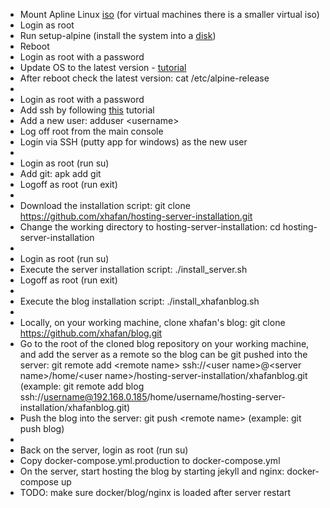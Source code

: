 * Mount Apline Linux [iso](https://alpinelinux.org/downloads) (for virtual machines there is a smaller virtual iso)
* Login as root
* Run setup-alpine (install the system into a [disk](https://wiki.alpinelinux.org/wiki/Install_to_disk))
* Reboot
* Login as root with a password
* Update OS to the latest version - [tutorial](https://wiki.alpinelinux.org/wiki/Upgrading_Alpine#Upgrading_to_latest_release)
* After reboot check the latest version: cat /etc/alpine-release
* 
* Login as root with a password
* Add ssh by following [this](https://wiki.alpinelinux.org/wiki/Setting_up_a_ssh-server) tutorial
* Add a new user: adduser <username\>
* Log off root from the main console  
* Login via SSH (putty app for windows) as the new user    
* 
* Login as root (run su)
* Add git: apk add git
* Logoff as root (run exit)
* 
* Download the installation script: git clone https://github.com/xhafan/hosting-server-installation.git
* Change the working directory to hosting-server-installation: cd hosting-server-installation
* 
* Login as root (run su)
* Execute the server installation script: ./install_server.sh
* Logoff as root (run exit)
* 
* Execute the blog installation script: ./install_xhafanblog.sh
* 
* Locally, on your working machine, clone xhafan's blog: git clone https://github.com/xhafan/blog.git
* Go to the root of the cloned blog repository on your working machine, and add the server as a remote so the blog can be git pushed into the server: git remote add <remote name\> ssh://<user name\>@<server name\>/home/<user name\>/hosting-server-installation/xhafanblog.git (example: git remote add blog ssh://username@192.168.0.185/home/username/hosting-server-installation/xhafanblog.git) 
* Push the blog into the server: git push <remote name\> (example: git push blog)
* 
* Back on the server, login as root (run su)
* Copy docker-compose.yml.production to docker-compose.yml
* On the server, start hosting the blog by starting jekyll and nginx: docker-compose up
* TODO: make sure docker/blog/nginx is loaded after server restart